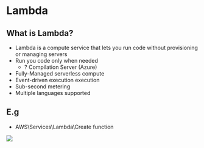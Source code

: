 # Lambda

## What is Lambda?
* Lambda is a compute service that lets you run code without provisioning
  or managing servers
* Run you code only when needed
    * ? Compilation Server (Azure)
* Fully-Managed serverless compute
* Event-driven execution execution
* Sub-second metering
* Multiple languages supported

## E.g
* AWS\Services\Lambda\Create function

[<img src="https://i.imgur.com/A5kbSFS.png">](https://i.imgur.com/A5kbSFS.png)
